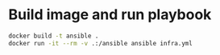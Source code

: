 # Build image and run playbook

~~~bash
docker build -t ansible .
docker run -it --rm -v .:/ansible ansible infra.yml
~~~